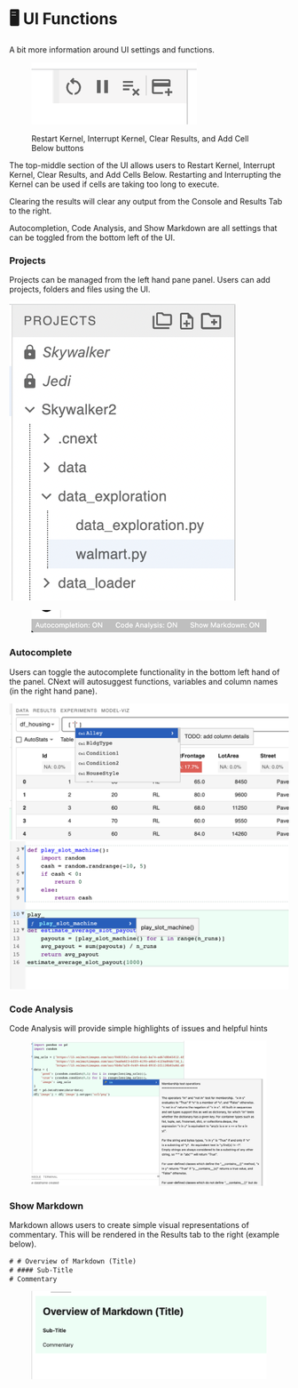 # 🖥 UI Functions

A bit more information around UI settings and functions.&#x20;

<figure><img src=".gitbook/assets/image (2).png" alt=""><figcaption><p>Restart Kernel, Interrupt Kernel, Clear Results, and Add Cell Below buttons</p></figcaption></figure>

The top-middle section of the UI allows users to Restart Kernel, Interrupt Kernel, Clear Results, and Add Cells Below. Restarting and Interrupting the Kernel can be used if cells are taking too long to execute.&#x20;

Clearing the results will clear any output from the Console and Results Tab to the right.&#x20;

Autocompletion, Code Analysis, and Show Markdown are all settings that can be toggled from the bottom left of the UI.

### Projects

Projects can be managed from the left hand pane panel. Users can add projects, folders and files using the UI.&#x20;

![](<.gitbook/assets/image (7).png>)

<figure><img src=".gitbook/assets/image (8).png" alt=""><figcaption></figcaption></figure>

### Autocomplete

Users can toggle the autocomplete functionality in the bottom left hand of the panel. CNext will autosuggest functions, variables and column names (in the right hand pane).&#x20;

![](<.gitbook/assets/image (3).png>)![](<.gitbook/assets/image (2) (1).png>)



### Code Analysis

Code Analysis will provide simple highlights of issues and helpful hints

<figure><img src=".gitbook/assets/image.png" alt=""><figcaption></figcaption></figure>



### Show Markdown

Markdown allows users to create simple visual representations of commentary. This will be rendered in the Results tab to the right (example below).&#x20;

```
# # Overview of Markdown (Title)
# #### Sub-Title
# Commentary     
```

<figure><img src=".gitbook/assets/image (4).png" alt=""><figcaption></figcaption></figure>
